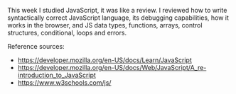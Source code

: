 This week I studied JavaScript, it was like a review. I reviewed how to write syntactically correct JavaScript language, its debugging capabilities, how it works in the browser, and JS data types, functions, arrays, control structures, conditional, loops and errors.

Reference sources:

- https://developer.mozilla.org/en-US/docs/Learn/JavaScript
- https://developer.mozilla.org/en-US/docs/Web/JavaScript/A_re-introduction_to_JavaScript
- https://www.w3schools.com/js/
